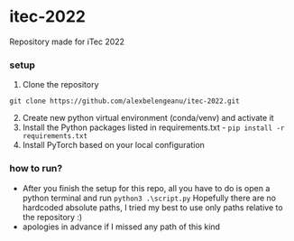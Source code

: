 # itec-2022
Repository made for iTec 2022 

### setup ###
1. Clone the repository

`git clone https://github.com/alexbelengeanu/itec-2022.git`

2. Create new python virtual environment (conda/venv) and activate it
3. Install the Python packages listed in requirements.txt - `pip install -r requirements.txt`
4. Install PyTorch based on your local configuration


### how to run? ###
* After you finish the setup for this repo, all you have to do is open a python terminal and run `python3 .\script.py` Hopefully there are no hardcoded absolute paths, I tried my best to use only paths relative to the repository :)
* apologies in advance if I missed any path of this kind
